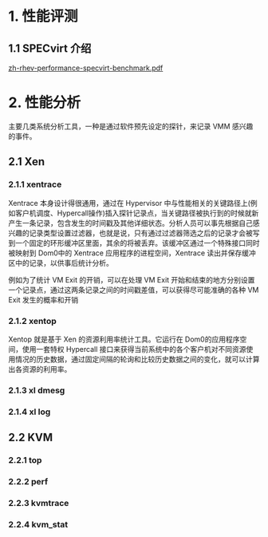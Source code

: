 # 1. 性能评测
## 1.1 SPECvirt 介绍
[zh-rhev-performance-specvirt-benchmark.pdf](/kvm_blog/files/perf/zh-rhev-performance-specvirt-benchmark-11728837.pdf)

# 2. 性能分析
主要几类系统分析工具，一种是通过软件预先设定的探针，来记录 VMM 感兴趣的事件。

## 2.1 Xen

### 2.1.1 xentrace
Xentrace 本身设计得很通用，通过在 Hypervisor 中与性能相关的关键路径上(例如客户机调度、Hypercall操作)插入探针记录点，当关键路径被执行到的时候就新产生一条记录，包含发生的时间戳及其他详细状态。分析人员可以事先根据自己感兴趣的记录类型设置过滤器，也就是说，只有通过过滤器筛选之后的记录才会被写到一个固定的环形缓冲区里面，其余的将被丢弃。该缓冲区通过一个特殊接口同时被映射到 Dom0中的 Xentrace 应用程序的进程空间，Xentrace 读出并保存缓冲区中的记录，以供事后统计分析。

例如为了统计 VM Exit 的开销，可以在处理 VM Exit 开始和结束的地方分别设置一个记录点，通过这两条记录之间的时间戳差值，可以获得尽可能准确的各种 VM Exit 发生的概率和开销

### 2.1.2 xentop
Xentop 就是基于 Xen 的资源利用率统计工具。它运行在 Dom0的应用程序空间，使用一套特权 Hypercall 接口来获得当前系统中的各个客户机对不同资源使用情况的历史数据，通过固定间隔的轮询和比较历史数据之间的变化，就可以计算出各资源的利用率。

### 2.1.3 xl dmesg

### 2.1.4 xl log


## 2.2 KVM

### 2.2.1 top

### 2.2.2 perf

### 2.2.3 kvmtrace

### 2.2.4 kvm_stat